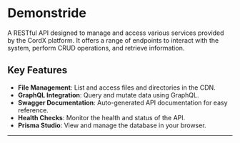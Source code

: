 # Demonstride
A RESTful API designed to manage and access various services provided by the CordX platform. It offers a range of endpoints to interact with the system, perform CRUD operations, and retrieve information.

## Key Features

- **File Management**: List and access files and directories in the CDN.
- **GraphQL Integration**: Query and mutate data using GraphQL.
- **Swagger Documentation**: Auto-generated API documentation for easy reference.
- **Health Checks**: Monitor the health and status of the API.
- **Prisma Studio**: View and manage the database in your browser.

---








